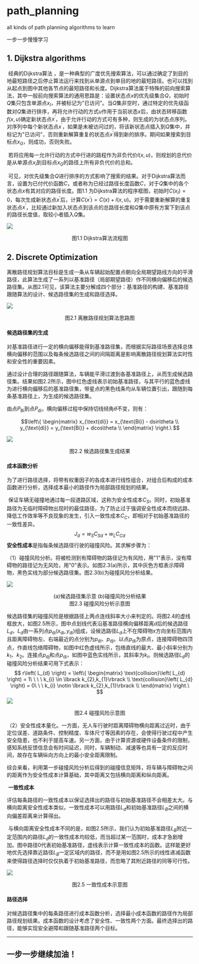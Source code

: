 # path_planning

all kinds of path planning algorithms to learn

一步一步慢慢学习

## 1. Dijkstra algorithms

​		经典的Dijkstra算法 ，是一种典型的广度优先搜索算法，可以通过确定了到目的地最短路径之后停止算法运行来找到从单源点到单目的地的最短路径。也可以找到从起点到图中其他各节点的最短路径和长度。
​		Dijkstra算法属于特殊的前向搜索算法，其中一般前向搜索算法的通用思路是：设置状态点$x$的优先级集合$Q$，初始时$Q$集只包含单源点$x_{I}$，并被标记为"已访问"。当$Q$集非空时，通过特定的优先级函数对$Q$集进行排序，再将允许行动的方式$u$作用于当前状态$x$后，由状态转移函数$f\left( x,u \right)$确定新状态点$x^{'}$，由于允许行动的方式可有多种，则生成的为状态点序列。对序列中每个新状态点$x^{'}$，如果是未被访问过的，将该新状态点插入到$Q$集中，并标记为"已访问"，否则重新解算重复的状态点$x^{'}$得到新的排序。期间如果搜索到目标点$x_{G}$，则成功，否则失败。

​		若将应用每一允许行动的方式中行进的路程作为非负代价$l\left( x,u \right)$，则规划的总代价是从单源点$x_{I}$到目标点$x_{G}$的路径上所有非负代价的总和。

​		可见，对优先级集合$Q$进行排序的方式影响了搜索的结果。对于Dijkstra算法而言，设置为已付代价函数$C$，或者称为已经过路径长度函数$C$，对于$Q$集中的各个状态点$x$有其对应的路径长度。图1.1 为Dijkstra算法的程序框图，初始时$C\left( x_{I} \right) = 0$，每次生成新状态点$x^{'}$后，计算$C\left( x^{'} \right) = C\left( x \right) + l\left( x,u \right)$。对于需要重新解算的重复状态点$x^{'}$，比较通过新加入状态点到该点的总路径长度和$Q$集中原有方案下到该点的路径长度值，取较小者插入$Q$集。

![](D:\yaomin\github\path_planning\images\框图.png)

<center>图1.1 Dijkstra算法流程图</center>

## 2. Discrete Optimization

​		离散路径规划算法目标是生成一条从车辆起始配置点朝向全局期望路线方向的平滑路径，此算法生成了一系列以基准路径（局部期望路径）作不同横向偏移后的候选路径集。从图2.1可见，该算法主要分解成四个部分：基准路径的构建、基准路径跟随算法的设计、候选路径集的生成和路径选择。

![](D:\yaomin\github\path_planning\images\离散路径规划.png)

<center>图2.1 离散路径规划算法思路图</center>

#### 候选路径集的生成

​		对基准路径进行一定的横向偏移能得到基准路径集，而根据实际路径场景选择总体横向偏移的范围以及每条候选路径之间的间隔距离是影响离散路径规划算法实时性和安全性的重要因素。

​		通过设计合理的路径跟随算法，车辆能平滑过渡到各基准路径上，从而生成候选路径集。结果如图2.2所示，图中红色虚线表示初始基准路径，与其平行的蓝色虚线为进行横向偏移后的基准路径集，带星点的黑色线条均从车辆位置引出，跟随到每条基准路径上，为生成的候选路径集。

由点$P_{\text{Bi}}$到点$P_{\text{di}}$，横向偏移过程中保持切线倾角$\theta$不变，则有：

 $$\left\{ \begin{matrix}                        
 x_{\text{di}} = x_{\text{Bi}} - dsin\theta \\   
 y_{\text{di}} = y_{\text{Bi}} + dcos\theta \\   
 \end{matrix} \right.\ $$ 

![](D:\yaomin\github\path_planning\images\候选路径.png)

<center>图2.2 候选路径集生成结果</center>

#### 成本函数分析

​		为了进行路径选择，将带有权重因子的各成本进行线性组合，对组合后构成的成本函数进行分析，选择成本最小的路径作为局部路径规划的结果。

​		保证车辆无碰撞地通过每一段道路区域，这称为安全性成本$C_{S}$。同时，初始基准路径为无临时障碍物出现时的最佳路径，为了防止过于强调安全性成本而绕远路、降低工作效率等不良现象的发生，引入一致性成本$C_{C}$，即相对于初始基准路径的一致性差异。
$$
J_{d} = w_{S}C_{Sd} + w_{L}C_{Cd}
$$
​		**安全性成本**是指每条候选路径行驶的碰撞风险。其求解步骤为：

（1）碰撞风险分析。将被检测到有障碍物的路径记为有风险，用"1"表示，没有障碍物的路径记为无风险，用"0"表示。如图2.3(a)所示，其中灰色方框表示障碍物，黑色实线为部分候选路径集。图2.3(b)为碰撞风险分析结果。

![](D:\yaomin\github\path_planning\images\碰撞风险.png)

<center>(a)候选路径集示意 (b)碰撞风险分析结果</center>

<center>图2.3 碰撞风险分析示意图</center>

​		候选路径集的碰撞风险是根据路径上两点连线斜率大小来判定的。将图2.4的虚线框放大，如图2.5所示，图中点划线代表沿基准路径横向偏移距离$d$后的候选路径$L_{d}$，$L_{d}$由一系列点${p_{\text{di}}(x}_{\text{di}},y_{\text{di}})$组成，设候选路径$L_{d}$上不在障碍物$x$方向坐标范围内且距离障碍物左、右端最近的点分别为$p_{\text{di}}$、$p_{\text{dj}}$。以点$p_{\text{di}}$为原点，连接障碍物四顶点，作直线包络障碍物，如图中红色虚线所示，包络直线的最大、最小斜率分别为$k_{1}$、$k_{2}$。连接点$p_{\text{dj}}$和点$p_{\text{di}}$，如图中蓝色实线所示，其斜率为$k_{i}$。则候选路径$L_{d}$的碰撞风险分析结果可用下式表示：
$$
r\left( L_{d} \right) = \left\{ \begin{matrix}                                           
 \text{collision}\left( L_{d} \right) = 1\ \ \ \ k_{i} \in \lbrack k_{2},k_{1}\rbrack \\    
 \text{collision}\left( L_{d} \right) = 0\ \ \ k_{i} \notin \lbrack k_{2},k_{1}\rbrack \\   
 \end{matrix} \right.\
$$
 $$$$     ![](D:\yaomin\github\path_planning\images\碰撞风险2.png)

<center>图2.4 碰撞风险示意图</center>

（2）安全性成本量化。一方面，无人车行驶时距离障碍物横向距离过近时，由于定位误差、道路条件、控制精度、车体尺寸等因素的存在，会使得行驶过程中产生安全隐患，也不利于提高车速。另一方面，由于计算资源或硬件设备条件的限制，感知系统反馈信息会有时间延迟，同时，车辆制动、减速等也具有一定的反应时间，故存在车辆纵向方向上的最小安全距离限制。

​		综合来看，利用第一步碰撞风险分析后得到的碰撞信息矩阵，将车辆与障碍物之间的距离作为安全性成本计算基础，其中距离又包括横向距离和纵向距离。



​		**一致性成本**

​		评估每条路径的一致性成本以保证选择出的路径与初始基准路径不会相差太大。与横向距离安全性成本类似，一致性成本可以用路径$L_{d}$和初始基准路径$L_{B}$之间的横向偏差距离来计算得出。

​		与横向距离安全性成本不同的是，如图2.5所示，我们认为初始基准路径$L_{B}$附近一定范围内的路径$L_{d}$的一致性成本均较低，而当超过某一范围时，成本才急剧增加。图中路径0代表初始基准路径，虚线表示计算一致性成本的函数。这样能更好地优先选择靠近路径$L_{B}$一定区域内的路径，而不是用如图2.5所示的线性递减函数来使得路径选择时仅仅执着于初始基准路径，而忽略了其附近路径的同等可行性。

![](D:\yaomin\github\path_planning\images\一致性成本.png)

<center>图2.5 一致性成本示意图</center>

#### 路径选择

​		对候选路径集中的每条路径进行成本函数分析，选择最小成本函数的路径作为局部路径规划结果。成本函数的设计考虑了安全性、一致性两个方面。最终选择出的路径，能够实现安全避障和跟随基准路径两个目标。





***



## 一步一步继续加油！


